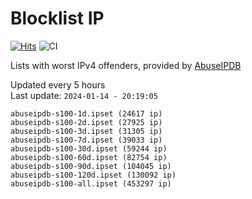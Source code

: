 # Blocklist IP

[![Hits](https://hits.seeyoufarm.com/api/count/incr/badge.svg?url=https%3A%2F%2Fgithub.com%2Fborestad%2Fblocklist-ip%2F&count_bg=%2379C83D&title_bg=%23555555&icon=&icon_color=%23E7E7E7&title=hits&edge_flat=false)](https://hits.seeyoufarm.com)  ![CI](https://img.shields.io/github/workflow/status/borestad/blocklist-ip/CI?style=flat-square)

Lists with worst IPv4 offenders, provided by [AbuseIPDB](https://www.abuseipdb.com/)

<!-- FOOTER-PLACEHOLDER -->
Updated every 5 hours<br>
Last update: `2024-01-14 - 20:19:05`
```
abuseipdb-s100-1d.ipset (24617 ip)
abuseipdb-s100-2d.ipset (27925 ip)
abuseipdb-s100-3d.ipset (31305 ip)
abuseipdb-s100-7d.ipset (39033 ip)
abuseipdb-s100-30d.ipset (59244 ip)
abuseipdb-s100-60d.ipset (82754 ip)
abuseipdb-s100-90d.ipset (104045 ip)
abuseipdb-s100-120d.ipset (130092 ip)
abuseipdb-s100-all.ipset (453297 ip)
```
